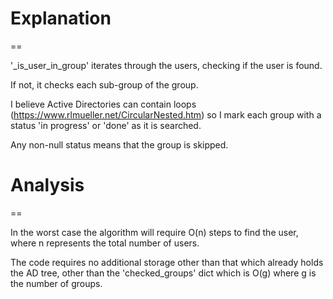 # Explanation
==

'_is_user_in_group' iterates through the users, checking if the user is found.

If not, it checks each sub-group of the group.

I believe Active Directories can contain loops (https://www.rlmueller.net/CircularNested.htm) so I mark each group with a status 'in progress' or 'done' as it is searched.

Any non-null status means that the group is skipped.


# Analysis
==

In the worst case the algorithm will require O(n) steps to find the user, where n represents the total number of users.

The code requires no additional storage other than that which already holds the AD tree, other than the 'checked_groups' dict which is O(g) where g is the number of groups.


